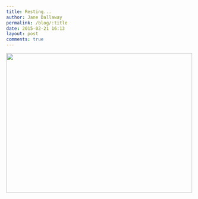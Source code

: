 ```yaml
---
title: Resting...
author: Jane Dallaway
permalink: /blog/:title
date: 2015-02-21 16:13
layout: post
comments: true
---
```


<div><a href="http://static.skitters.dallaway.com/tp_IMG_20150221_161214.jpg"><img src="http://static.skitters.dallaway.com/tp_thumb_IMG_20150221_161214.jpg" width="500" height="375"/></a></div>


  
      
